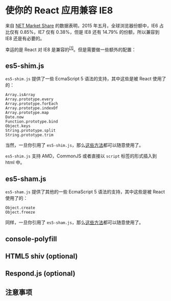 使你的 React 应用兼容 IE8
===

来自 [NET Market Share](http://marketshare.hitslink.com/browser-market-share.aspx?qprid=2&qpcustomd=0&qpsp=196&qpnp=1&qptimeframe=M) 的数据表明，2015 年五月，全球浏览器份额中，IE6 占比仅有 0.85%，IE7 仅有 0.38%，但是 IE8 还有 14.79% 的份额，所以兼容到 IE8 还是有必要的。

幸运的是 React 对 IE8 是兼容的<sup>[[1]](https://facebook.github.io/react/docs/working-with-the-browser.html#browser-support-and-polyfills)</sup>。但是需要做一些额外的配置：

## es5-shim.js

`es5-shim.js` 提供了一些 EcmaScript 5 语法的支持，其中这些是被 React 使用了的：

```
Array.isArray
Array.prototype.every
Array.prototype.forEach
Array.prototype.indexOf
Array.prototype.map
Date.now
Function.prototype.bind
Object.keys
String.prototype.split
String.prototype.trim
```

当然，一旦你引用了 `es5-shim.js`，那么[这些方法](https://github.com/es-shims/es5-shim#shims)都可以随意使用了。

`es5-shim.js` 支持 AMD，CommonJS 或者直接以 `script` 标签的形式插入到 html 中。

## es5-sham.js

`es5-sham.js` 提供了其他的一些 EcmaScript 5 语法的支持，其中这些是被 React 使用了的：

```
Object.create
Object.freeze
```

同样，一旦你引用了 `es5-sham.js`，那么[这些方法](https://github.com/es-shims/es5-shim#shams)都可以随意使用了。

## console-polyfill

## HTML5 shiv (optional)

## Respond.js (optional)

## 注意事项